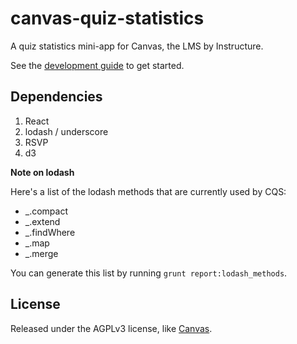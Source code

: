 # canvas-quiz-statistics

A quiz statistics mini-app for Canvas, the LMS by Instructure.

See the [development guide](https://github.com/amireh/canvas_quiz_statistics/wiki/Development-Guide) to get started.

## Dependencies

1. React
2. lodash / underscore
3. RSVP
4. d3

**Note on lodash**

Here's a list of the lodash methods that are currently used by CQS:

* _.compact
* _.extend
* _.findWhere
* _.map
* _.merge

You can generate this list by running `grunt report:lodash_methods`.

## License

Released under the AGPLv3 license, like [Canvas](http://github.com/instructure/canvas-lms).